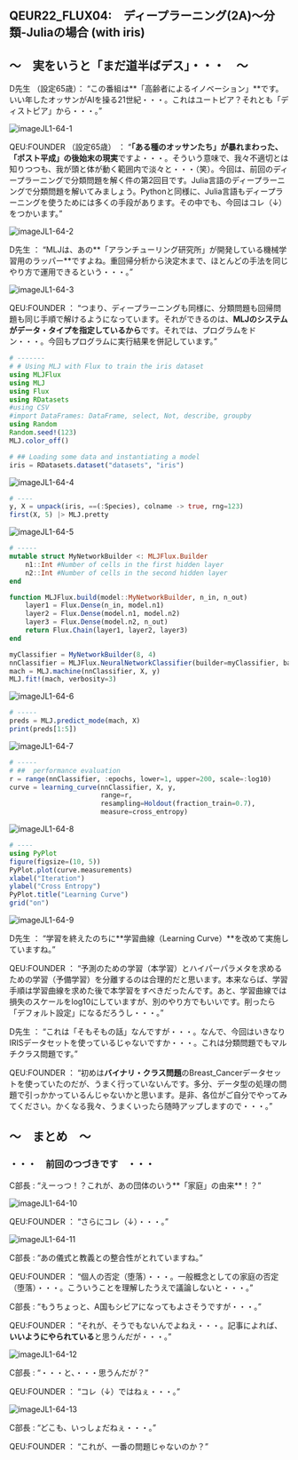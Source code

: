 ## QEUR22_FLUX04:　ディープラーニング(2A)～分類-Juliaの場合 (with iris)

## ～　実をいうと「まだ道半ばデス」・・・　～

D先生 （設定65歳）： “この番組は**「高齢者によるイノベーション」**です。いい年したオッサンがAIを操る21世紀・・・。これはユートピア？それとも「ディストピア」から・・・。”

![imageJL1-64-1](https://introJL1973.github.io/images/imageJL1-64-1.jpg)

QEU:FOUNDER （設定65歳） ： “**「ある種のオッサンたち」が暴れまわった、「ポスト平成」の後始末の現実**ですよ・・・。そういう意味で、我々不適切とは知りつつも、我が頭と体が動く範囲内で淡々と・・・（笑）。今回は、前回のディープラーニングで分類問題を解く件の第2回目です。Julia言語のディープラーニングで分類問題を解いてみましょう。Pythonと同様に、Julia言語もディープラーニングを使うためには多くの手段があります。その中でも、今回はコレ（↓）をつかいます。”

![imageJL1-64-2](https://introJL1973.github.io/images/imageJL1-64-2.jpg)

D先生 ： “MLJは、あの**「アランチューリング研究所」が開発している機械学習用のラッパー**ですよね。重回帰分析から決定木まで、ほとんどの手法を同じやり方で運用できるという・・・。”

![imageJL1-64-3](https://introJL1973.github.io/images/imageJL1-64-3.jpg)

QEU:FOUNDER ： “つまり、ディープラーニングも同様に、分類問題も回帰問題も同じ手順で解けるようになっています。それができるのは、**MLJのシステムがデータ・タイプを指定しているから**です。それでは、プログラムをドン・・・。今回もプログラムに実行結果を併記しています。”

```julia
# -------
# # Using MLJ with Flux to train the iris dataset
using MLJFlux
using MLJ
using Flux
using RDatasets
#using CSV
#import DataFrames: DataFrame, select, Not, describe, groupby
using Random
Random.seed!(123)
MLJ.color_off()

# ## Loading some data and instantiating a model
iris = RDatasets.dataset("datasets", "iris")

```

![imageJL1-64-4](https://introJL1973.github.io/images/imageJL1-64-4.jpg)

```julia
# ----
y, X = unpack(iris, ==(:Species), colname -> true, rng=123)
first(X, 5) |> MLJ.pretty

```

![imageJL1-64-5](https://introJL1973.github.io/images/imageJL1-64-5.jpg)

```julia
# -----
mutable struct MyNetworkBuilder <: MLJFlux.Builder
    n1::Int #Number of cells in the first hidden layer
    n2::Int #Number of cells in the second hidden layer
end

function MLJFlux.build(model::MyNetworkBuilder, n_in, n_out)
    layer1 = Flux.Dense(n_in, model.n1)
    layer2 = Flux.Dense(model.n1, model.n2)
    layer3 = Flux.Dense(model.n2, n_out)
    return Flux.Chain(layer1, layer2, layer3)
end

myClassifier = MyNetworkBuilder(8, 4)
nnClassifier = MLJFlux.NeuralNetworkClassifier(builder=myClassifier, batch_size=5, epochs=20)
mach = MLJ.machine(nnClassifier, X, y)
MLJ.fit!(mach, verbosity=3)

```

![imageJL1-64-6](https://introJL1973.github.io/images/imageJL1-64-6.jpg)

```julia
# -----
preds = MLJ.predict_mode(mach, X)
print(preds[1:5])

```

![imageJL1-64-7](https://introJL1973.github.io/images/imageJL1-64-7.jpg)

```julia
# -----
# ##  performance evaluation
r = range(nnClassifier, :epochs, lower=1, upper=200, scale=:log10)
curve = learning_curve(nnClassifier, X, y,
                       range=r,
                       resampling=Holdout(fraction_train=0.7),
                       measure=cross_entropy)


```

![imageJL1-64-8](https://introJL1973.github.io/images/imageJL1-64-8.jpg)

```julia
# ----
using PyPlot
figure(figsize=(10, 5))
PyPlot.plot(curve.measurements)
xlabel("Iteration")
ylabel("Cross Entropy")
PyPlot.title("Learning Curve")
grid("on")

```

![imageJL1-64-9](https://introJL1973.github.io/images/imageJL1-64-9.jpg)

D先生 ： “学習を終えたのちに**学習曲線（Learning Curve）**を改めて実施していますね。”

QEU:FOUNDER ： “予測のための学習（本学習）とハイパーパラメタを求めるための学習（予備学習）を分離するのは合理的だと思います。本来ならば、学習手順は学習曲線を求めた後で本学習をすべきだったんです。あと、学習曲線では損失のスケールをlog10にしていますが、別のやり方でもいいです。削ったら「デフォルト設定」になるだろうし・・・。”

D先生 ： “これは「そもそもの話」なんですが・・・。なんで、今回はいきなりIRISデータセットを使っているじゃないですか・・・。これは分類問題でもマルチクラス問題です。”

QEU:FOUNDER ： “初めは**バイナリ・クラス問題**のBreast_Cancerデータセットを使っていたのだが、うまく行っていないんです。多分、データ型の処理の問題で引っかかっているんじゃないかと思います。是非、各位がご自分でやってみてください。かくなる我々、うまくいったら随時アップしますので・・・。”


## ～　まとめ　～

### ・・・　前回のつづきです　・・・

C部長 : “えーっつ！？これが、あの団体のいう**「家庭」の由来**！？”

![imageJL1-64-10](https://introJL1973.github.io/images/imageJL1-64-10.jpg)

QEU:FOUNDER ： “さらにコレ（↓）・・・。”

![imageJL1-64-11](https://introJL1973.github.io/images/imageJL1-64-11.jpg)

C部長 : “あの儀式と教義との整合性がとれていますね。”

QEU:FOUNDER ： “個人の否定（堕落）・・・。一般概念としての家庭の否定（堕落）・・・。こういうことを理解したうえで議論しないと・・・。”

C部長 : “もうちょっと、A国もシビアになってもよさそうですが・・・。”

QEU:FOUNDER ： “それが、そうでもないんでよねえ・・・。記事によれば、**いいようにやられている**と思うんだが・・・。”

![imageJL1-64-12](https://introJL1973.github.io/images/imageJL1-64-12.jpg)

C部長 : “・・・と、・・・思うんだが？”

QEU:FOUNDER ： “コレ（↓）ではねぇ・・・。”

![imageJL1-64-13](https://introJL1973.github.io/images/imageJL1-64-13.jpg)

C部長 : “どこも、いっしょだねぇ・・・。”

QEU:FOUNDER ： “これが、一番の問題じゃないのか？”


